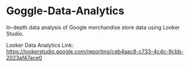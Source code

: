 # Goggle-Data-Analytics
In-depth data analysis of Google merchandise store data using Looker Studio.

Looker Data Analytics Link:  https://lookerstudio.google.com/reporting/ceb4aac8-c733-4c4c-9cbb-2023af47ace0
